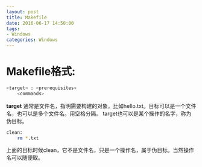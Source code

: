 ```yaml
---
layout: post
title: Makefile
date: 2016-06-17 14:50:00
tags:
- Windows
categories: Windows
---
```


# Makefile格式:
```bash
<target> : <prerequisites>
    <commands>
```

**target**
通常是文件名，指明需要构建的对象，比如hello.txt。目标可以是一个文件名，也可以是多个文件名。用空格分隔。
target也可以是某个操作的名字，称为伪目标。
```bash
clean:
    rm *.txt
```
上面的目标时候clean，它不是文件名，只是一个操作名，属于伪目标。当然操作名可以随便取。


